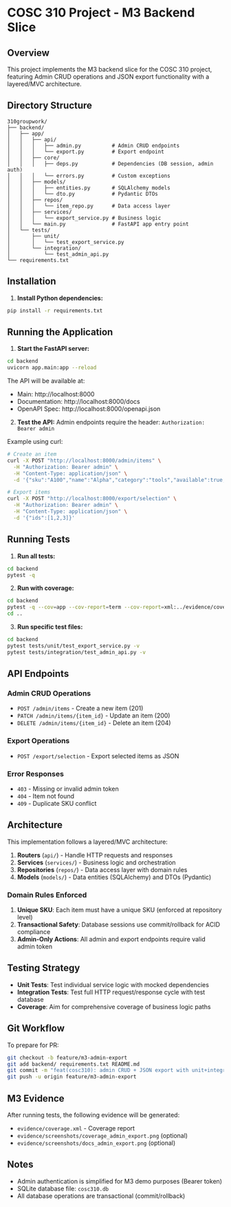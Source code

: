 # COSC 310 Project - M3 Backend Slice

## Overview
This project implements the M3 backend slice for the COSC 310 project, featuring Admin CRUD operations and JSON export functionality with a layered/MVC architecture.

## Directory Structure
```
310groupwork/
├── backend/
│   ├── app/
│   │   ├── api/
│   │   │   ├── admin.py          # Admin CRUD endpoints
│   │   │   └── export.py         # Export endpoint
│   │   ├── core/
│   │   │   ├── deps.py           # Dependencies (DB session, admin auth)
│   │   │   └── errors.py         # Custom exceptions
│   │   ├── models/
│   │   │   ├── entities.py       # SQLAlchemy models
│   │   │   └── dto.py            # Pydantic DTOs
│   │   ├── repos/
│   │   │   └── item_repo.py      # Data access layer
│   │   ├── services/
│   │   │   └── export_service.py # Business logic
│   │   └── main.py               # FastAPI app entry point
│   └── tests/
│       ├── unit/
│       │   └── test_export_service.py
│       └── integration/
│           └── test_admin_api.py
└── requirements.txt

```

## Installation

1. **Install Python dependencies:**
```bash
pip install -r requirements.txt
```

## Running the Application

1. **Start the FastAPI server:**
```bash
cd backend
uvicorn app.main:app --reload
```

The API will be available at:
- Main: http://localhost:8000
- Documentation: http://localhost:8000/docs
- OpenAPI Spec: http://localhost:8000/openapi.json

2. **Test the API:**
Admin endpoints require the header: `Authorization: Bearer admin`

Example using curl:
```bash
# Create an item
curl -X POST "http://localhost:8000/admin/items" \
  -H "Authorization: Bearer admin" \
  -H "Content-Type: application/json" \
  -d '{"sku":"A100","name":"Alpha","category":"tools","available":true,"description":"Test item"}'

# Export items
curl -X POST "http://localhost:8000/export/selection" \
  -H "Authorization: Bearer admin" \
  -H "Content-Type: application/json" \
  -d '{"ids":[1,2,3]}'
```

## Running Tests

1. **Run all tests:**
```bash
cd backend
pytest -q
```

2. **Run with coverage:**
```bash
cd backend
pytest -q --cov=app --cov-report=term --cov-report=xml:../evidence/coverage.xml
cd ..
```

3. **Run specific test files:**
```bash
cd backend
pytest tests/unit/test_export_service.py -v
pytest tests/integration/test_admin_api.py -v
```

## API Endpoints

### Admin CRUD Operations

- `POST /admin/items` - Create a new item (201)
- `PATCH /admin/items/{item_id}` - Update an item (200)
- `DELETE /admin/items/{item_id}` - Delete an item (204)

### Export Operations

- `POST /export/selection` - Export selected items as JSON

### Error Responses

- `403` - Missing or invalid admin token
- `404` - Item not found
- `409` - Duplicate SKU conflict

## Architecture

This implementation follows a layered/MVC architecture:

1. **Routers** (`api/`) - Handle HTTP requests and responses
2. **Services** (`services/`) - Business logic and orchestration
3. **Repositories** (`repos/`) - Data access layer with domain rules
4. **Models** (`models/`) - Data entities (SQLAlchemy) and DTOs (Pydantic)

### Domain Rules Enforced

1. **Unique SKU**: Each item must have a unique SKU (enforced at repository level)
2. **Transactional Safety**: Database sessions use commit/rollback for ACID compliance
3. **Admin-Only Actions**: All admin and export endpoints require valid admin token

## Testing Strategy

- **Unit Tests**: Test individual service logic with mocked dependencies
- **Integration Tests**: Test full HTTP request/response cycle with test database
- **Coverage**: Aim for comprehensive coverage of business logic paths

## Git Workflow

To prepare for PR:

```bash
git checkout -b feature/m3-admin-export
git add backend/ requirements.txt README.md
git commit -m "feat(cosc310): admin CRUD + JSON export with unit+integration tests (M3)"
git push -u origin feature/m3-admin-export
```

## M3 Evidence

After running tests, the following evidence will be generated:

- `evidence/coverage.xml` - Coverage report
- `evidence/screenshots/coverage_admin_export.png` (optional)
- `evidence/screenshots/docs_admin_export.png` (optional)

## Notes

- Admin authentication is simplified for M3 demo purposes (Bearer token)
- SQLite database file: `cosc310.db`
- All database operations are transactional (commit/rollback)

